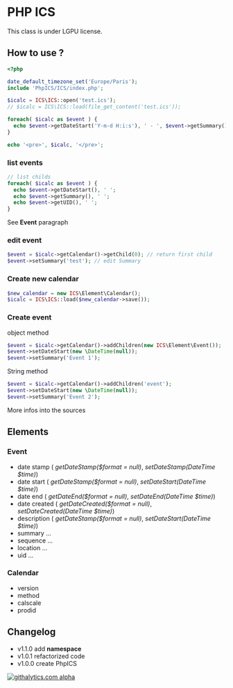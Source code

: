 # PHP ICS

This class is under LGPU license.

## How to use ?
```php
<?php

date_default_timezone_set('Europe/Paris');
include 'PhpICS/ICS/index.php';

$icalc = ICS\ICS::open('test.ics');
// $icalc = ICS\ICS::load(file_get_content('test.ics'));

foreach( $icalc as $event ) {
  echo $event->getDateStart('Y-m-d H:i:s'), ' - ', $event->getSummary(), '<br />';
}

echo '<pre>', $icalc, '</pre>';
```

### list events
```php
// list childs
foreach( $icalc as $event ) {
  echo $event->getDateStart(), ' ';
  echo $event->getSummary(), ' ';
  echo $event->getUID(), ' ';
}
```
See **Event** paragraph

### edit event
```php
$event = $icalc->getCalendar()->getChild(0); // return first child
$event->setSummary('test'); // edit Summary
```

### Create new calendar
```php
$new_calendar = new ICS\Element\Calendar();
$icalc = ICS\ICS::load($new_calendar->save());
```

### Create event
object method
```php
$event = $icalc->getCalendar()->addChildren(new ICS\Element\Event());
$event->setDateStart(new \DateTime(null));
$event->setSummary('Event 1');
```
String method
```php
$event = $icalc->getCalendar()->addChildren('event');
$event->setDateStart(new \DateTime(null));
$event->setSummary('Event 2');
```

More infos into the sources

## Elements
### Event
* date stamp ( *getDateStamp($format = null)*, *setDateStamp(DateTime $time)*)
* date start ( *getDateStamp($format = null)*, *setDateStart(DateTime $time)*)
* date end ( *getDateEnd($format = null)*, *setDateEnd(DateTime $time)*)
* date created ( *getDateCreated($format = null)*, *setDateCreated(DateTime $time)*)
* description ( *getDateStamp($format = null)*, *setDateStart(DateTime $time)*)
* summary ...
* sequence ...
* location ...
* uid ...

### Calendar
* version
* method
* calscale
* prodid

## Changelog
* v1.1.0 add **namespace**
* v1.0.1 refactorized code
* v1.0.0 create PhpICS 

[![githalytics.com alpha](https://cruel-carlota.pagodabox.com/ee8f7e97afe4120059749eb24f4cca34 "githalytics.com")](http://githalytics.com/Thiktak/PhpICS)
